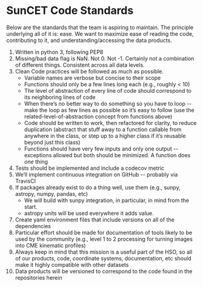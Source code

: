 # SunCET Code Standards

Below are the standards that the team is aspiring to maintain. The principle underlying all of it is: ease. We want to maximize ease of reading the code, contributing to it, and understanding/accessing the data products. 

1. Written in python 3, following PEP8
2. Missing/bad data flag is NaN. Not 0. Not -1. Certainly not a combination of different things. Consistent across all data levels. 
3. Clean Code practices will be followed as much as possible. 
   * Variable names are verbose but concise to their scope
   * Functions should only be a few lines long each (e.g., roughly < 10)
   * The level of abstraction of every line of code should correspond to its neighboring lines of code
   * When there’s no better way to do something so you have to loop -- make the loop as few lines as possible so it’s easy to follow (use the related-level-of-abstraction concept from functions above)
   * Code should be written to work, then refactored for clarity, to reduce duplication (abstract that stuff away to a function callable from anywhere in the class, or step up to a higher class if it’s reusable beyond just this class)
   * Functions should have very few inputs and only one output -- exceptions allowed but both should be minimized. A function does _one_ thing
4. Tests should be implemented and include a codecov metric
5. We’ll implement continuous integration on GitHub -- probably via TravisCI
6. If packages already exist to do a thing well, use them (e.g., sunpy, astropy, numpy, pandas, etc)
    * We will build with sunpy integration, in particular, in mind from the start. 
    * astropy units will be used everywhere it adds value. 
8. Create yaml environment files that include versions on all of the dependencies
9. Particular effort should be made for documentation of tools likely to be used by the community (e.g., level 1 to 2 processing for turning images into CME kinematic profiles)
10. Always keep in mind that this mission is a useful part of the HSO, so all of our products, code, coordinate systems, documentation, etc should make it highly compatible with other datasets 
11. Data products will be versioned to correspond to the code found in the repositories herein

